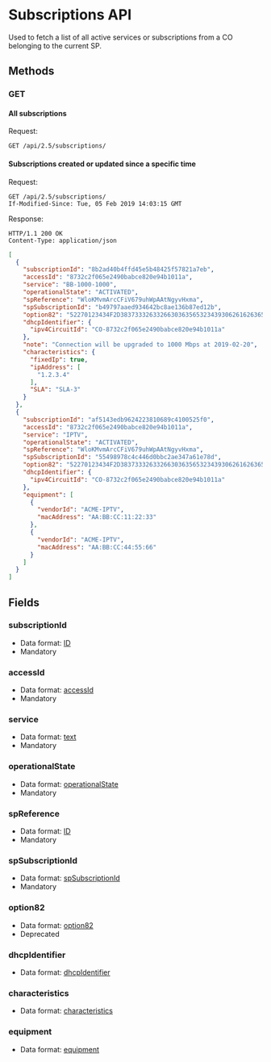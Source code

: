 # Subscriptions API

Used to fetch a list of all active services or subscriptions from a CO belonging to the current SP.

## Methods

### GET

#### All subscriptions 
Request:
```HTTP
GET /api/2.5/subscriptions/
```

#### Subscriptions created or updated since a specific time
Request:
```HTTP
GET /api/2.5/subscriptions/
If-Modified-Since: Tue, 05 Feb 2019 14:03:15 GMT
```

Response:
```HTTP
HTTP/1.1 200 OK
Content-Type: application/json
```
```JSON
[
  {
    "subscriptionId": "8b2ad40b4ffd45e5b48425f57821a7eb",
    "accessId": "8732c2f065e2490babce820e94b1011a",
    "service": "BB-1000-1000",
    "operationalState": "ACTIVATED",
    "spReference": "WloKMvmArcCFiV679uhWpAAtNgyvHxma",
    "spSubscriptionId": "b49797aaed934642bc8ae136b87ed12b",
    "option82": "52270123434F2D38373332633266303635653234393062616263653832306539346231303131610200",
    "dhcpIdentifier": {
      "ipv4CircuitId": "CO-8732c2f065e2490babce820e94b1011a"
    },
    "note": "Connection will be upgraded to 1000 Mbps at 2019-02-20",
    "characteristics": {
      "fixedIp": true,
      "ipAddress": [
        "1.2.3.4"
      ],
      "SLA": "SLA-3"
    }
  },
  {
    "subscriptionId": "af5143edb9624223810689c4100525f0",
    "accessId": "8732c2f065e2490babce820e94b1011a",
    "service": "IPTV",
    "operationalState": "ACTIVATED",
    "spReference": "WloKMvmArcCFiV679uhWpAAtNgyvHxma",
    "spSubscriptionId": "55498978c4c446d0bbc2ae347a61e78d",
    "option82": "52270123434F2D38373332633266303635653234393062616263653832306539346231303131610200",
    "dhcpIdentifier": {
      "ipv4CircuitId": "CO-8732c2f065e2490babce820e94b1011a"
    },
    "equipment": [
      {
        "vendorId": "ACME-IPTV",
        "macAddress": "AA:BB:CC:11:22:33"
      },
      {
        "vendorId": "ACME-IPTV",
        "macAddress": "AA:BB:CC:44:55:66"
      }
    ]
  }
]
```

## Fields

### subscriptionId

 * Data format: [ID](../common/dataformats.md#subscriptionid)
 * Mandatory

### accessId

 * Data format: [accessId](../common/dataformats.md#accessid)
 * Mandatory

### service

 * Data format: [text](../common/dataformats.md#service)
 * Mandatory

### operationalState 

 * Data format: [operationalState](../common/dataformats.md#operationalstate)
 * Mandatory
  
### spReference

 * Data format: [ID](../common/dataformats.md#spreference)
 * Mandatory

### spSubscriptionId

 * Data format: [spSubscriptionId](../common/dataformats.md#spsubscriptionid)
 * Mandatory

### option82

 * Data format: [option82](../common/dataformats.md#option82)
 * Deprecated

### dhcpIdentifier

 * Data format: [dhcpIdentifier](../common/dataformats.md#dhcpidentifier)
 
### characteristics

 * Data format: [characteristics](../common/dataformats.md#characteristics)

### equipment

 * Data format: [equipment](../common/dataformats.md#equipment)
